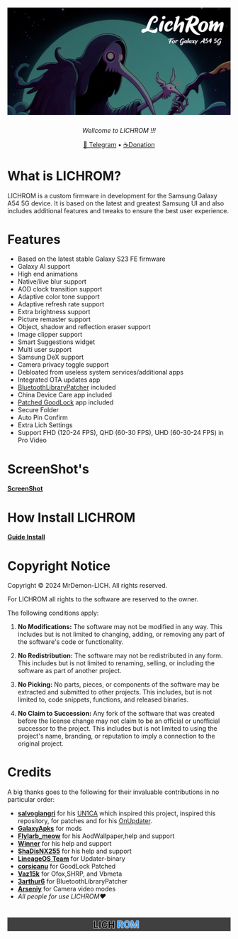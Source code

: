 <h1 align="center">
  <img loading="lazy" src="readme-res/banner.jpg"/>
</h1>
<p align="center"><i>Wellcome to LICHROM !!!</i></p>

<p align="center">
  <a href="https://t.me/A54DEVELOPER">💬 Telegram</a>
•
<a href="https://www.paypal.me/TommyZambrano">☕️Donation</a>
</p>

# What is LICHROM?
LICHROM is a custom firmware in development for the Samsung Galaxy A54 5G device. It is based on the latest and greatest Samsung UI and also includes additional features and tweaks to ensure the best user experience.

# Features
- Based on the latest stable Galaxy S23 FE firmware
- Galaxy AI support
- High end animations
- Native/live blur support
- AOD clock transition support
- Adaptive color tone support
- Adaptive refresh rate support
- Extra brightness support
- Picture remaster support
- Object, shadow and reflection eraser support
- Image clipper support
- Smart Suggestions widget
- Multi user support
- Samsung DeX support
- Camera privacy toggle support
- Debloated from useless system services/additional apps
- Integrated OTA updates app
- [BluetoothLibraryPatcher](https://github.com/3arthur6/BluetoothLibraryPatcher) included
- China Device Care app included
- [Patched GoodLock](https://github.com/corsicanu/goodlock_dump) app included
- Secure Folder
- Auto Pin Confirm
- Extra Lich Settings
- Support FHD (120-24 FPS), QHD (60-30 FPS), UHD (60-30-24 FPS) in Pro Video

# ScreenShot's

**[ScreenShot](https://github.com/MrDemon-LICH/PROJECT-LICHROM/blob/main/screenshot.md)**

# How Install LICHROM

**[Guide Install](https://github.com/MrDemon-LICH/PROJECT-LICHROM/blob/main/Guide-install.md)**

# Copyright Notice

Copyright © 2024 MrDemon-LICH. All rights reserved.

For LICHROM all rights to the software are reserved to the owner.

The following conditions apply:

1. **No Modifications:** The software may not be modified in any way. This includes but is not limited to changing, adding, or removing any part of the software's code or functionality.

2. **No Redistribution:** The software may not be redistributed in any form. This includes but is not limited to renaming, selling, or including the software as part of another project.

3. **No Picking:** No parts, pieces, or components of the software may be extracted and submitted to other projects. This includes, but is not limited to, code snippets, functions, and released binaries.

4. **No Claim to Succession:** Any fork of the software that was created before the license change may not claim to be an official or unofficial successor to the project. This includes but is not limited to using the project's name, branding, or reputation to imply a connection to the original project.

# Credits
A big thanks goes to the following for their invaluable contributions in no particular order:
- **[salvogiangri](https://github.com/salvogiangri)** for his [UN1CA](https://github.com/salvogiangri/UN1CA/tree/main) which inspired this project, inspired this repository, for patches and for his [OnUpdater](https://github.com/Mesa-Labs-Archive/OnUpdate).
- **[GalaxyApks](https://t.me/galaxyapks)** for mods
- **[Flylarb_meow](https://t.me/Flylarb_meow)** for his AodWallpaper,help and support
- **[Winner](https://t.me/@Winnerxd1001)** for his help and support
- **[ShaDisNX255](https://github.com/ShaDisNX255)** for his help and support
- **[LineageOS Team](https://www.lineageos.org/)** for Updater-binary
- **[corsicanu](https://github.com/corsicanu)** for GoodLock Patched
- **[Vaz15k](https://github.com/Vaz15k)** for Ofox,SHRP, and Vbmeta
- **[3arthur6](https://github.com/3arthur6)** for BluetoothLibraryPatcher
- **[Arseniy](https://t.me/Arsenybespomestnov)** for Camera video modes
- *All people for use LICHROM❤️*

<h1 align="center">
  <img loading="lazy" src="readme-res/end_page.jpg"/>
